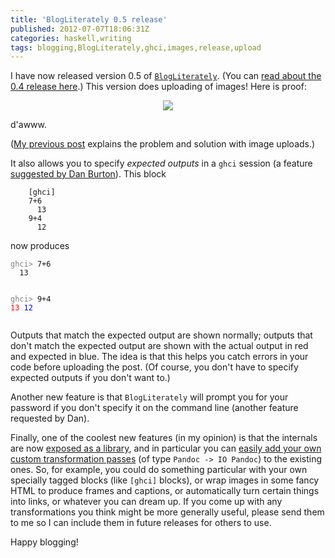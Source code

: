 ```yaml
---
title: 'BlogLiterately 0.5 release'
published: 2012-07-07T18:06:31Z
categories: haskell,writing
tags: blogging,BlogLiterately,ghci,images,release,upload
---
```


<p>I have now released version 0.5 of <a href="http://hackage.haskell.org/package/BlogLiterately"><code>BlogLiterately</code></a>. (You can <a href="http://byorgey.wordpress.com/2012/07/02/blogliterately-0-4-release/">read about the 0.4 release here</a>.) This version does uploading of images! Here is proof:</p>

<div style='text-align:center;'>
<img src="http://byorgey.files.wordpress.com/2012/07/puppy-small.jpg" />
</div>

<p>d'awww.</p>
<p>(<a href="http://byorgey.wordpress.com/2012/07/07/new-haxr-release/">My previous post</a> explains the problem and solution with image uploads.)</p>
<p>It also allows you to specify <em>expected outputs</em> in a <code>ghci</code> session (a feature <a href="http://www.reddit.com/r/haskell/comments/vz5vn/blogliterately_04_brent_yorgeys_tool_for/c5936th">suggested by Dan Burton</a>). This block</p>
<pre><code>    [ghci]
    7+6
      13
    9+4
      12</code></pre>
<p>now produces</p>
<pre><code><span style="color:gray;">ghci&gt; </span>7+6
  13

<span style="color:gray;">ghci&gt; </span>9+4
  <span style="color:red;">13</span>
  <span style="color:blue;">12</span>
</code></pre>
<p>Outputs that match the expected output are shown normally; outputs that don't match the expected output are shown with the actual output in red and expected in blue. The idea is that this helps you catch errors in your code before uploading the post. (Of course, you don't have to specify expected outputs if you don't want to.)</p>
<p>Another new feature is that <code>BlogLiterately</code> will prompt you for your password if you don't specify it on the command line (another feature requested by Dan).</p>
<p>Finally, one of the coolest new features (in my opinion) is that the internals are now <a href="http://hackage.haskell.org/package/BlogLiterately">exposed as a library</a>, and in particular you can <a href="http://hackage.haskell.org/packages/archive/BlogLiterately/0.5/doc/html/Text-BlogLiterately-Run.html">easily add your own custom transformation passes</a> (of type <code>Pandoc -&gt; IO Pandoc</code>) to the existing ones. So, for example, you could do something particular with your own specially tagged blocks (like <code>[ghci]</code> blocks), or wrap images in some fancy HTML to produce frames and captions, or automatically turn certain things into links, or whatever you can dream up. If you come up with any transformations you think might be more generally useful, please send them to me so I can include them in future releases for others to use.</p>
<p>Happy blogging!</p>


